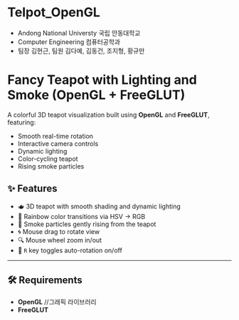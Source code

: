 # Telpot_OpenGL
- Andong National Universty 국립 안동대학교 
- Computer Engineering 컴퓨터공학과
- 팀장 김현근, 팀원 김다예, 김동건, 조지형, 황규만

# Fancy Teapot with Lighting and Smoke (OpenGL + FreeGLUT)

A colorful 3D teapot visualization built using **OpenGL** and **FreeGLUT**, featuring:
- Smooth real-time rotation
- Interactive camera controls
- Dynamic lighting
- Color-cycling teapot
- Rising smoke particles

## ✨ Features

- 🫖 3D teapot with smooth shading and dynamic lighting
- 🎨 Rainbow color transitions via HSV → RGB
- 💨 Smoke particles gently rising from the teapot
- 🌀 Mouse drag to rotate view
- 🔍 Mouse wheel zoom in/out
- 🔄 `R` key toggles auto-rotation on/off

---

## 🛠️ Requirements

- **OpenGL** //그래픽 라이브러리
- **FreeGLUT** 
